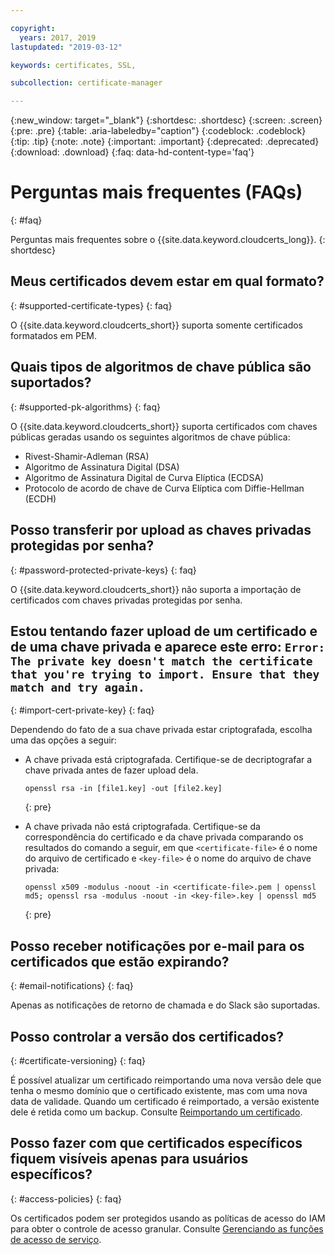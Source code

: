 ```yaml
---

copyright:
  years: 2017, 2019
lastupdated: "2019-03-12"

keywords: certificates, SSL, 

subcollection: certificate-manager

---
```


{:new_window: target="_blank"}
{:shortdesc: .shortdesc}
{:screen: .screen}
{:pre: .pre}
{:table: .aria-labeledby="caption"}
{:codeblock: .codeblock}
{:tip: .tip}
{:note: .note}
{:important: .important}
{:deprecated: .deprecated}
{:download: .download}
{:faq: data-hd-content-type='faq'}

# Perguntas mais frequentes (FAQs)
{: #faq}

Perguntas mais frequentes sobre o {{site.data.keyword.cloudcerts_long}}.
{: shortdesc}

## Meus certificados devem estar em qual formato?
{: #supported-certificate-types}
{: faq}

O {{site.data.keyword.cloudcerts_short}} suporta somente certificados formatados em PEM.

## Quais tipos de algoritmos de chave pública são suportados?
{: #supported-pk-algorithms}
{: faq}

O {{site.data.keyword.cloudcerts_short}} suporta certificados com chaves públicas geradas usando os seguintes algoritmos de chave pública:

* Rivest-Shamir-Adleman (RSA)
* Algoritmo de Assinatura Digital (DSA)
* Algoritmo de Assinatura Digital de Curva Elíptica (ECDSA)
* Protocolo de acordo de chave de Curva Elíptica com Diffie-Hellman (ECDH)


## Posso transferir por upload as chaves privadas protegidas por senha?
{: #password-protected-private-keys}
{: faq}

O {{site.data.keyword.cloudcerts_short}} não suporta a importação de certificados com chaves privadas protegidas por senha.

## Estou tentando fazer upload de um certificado e de uma chave privada e aparece este erro: `Error: The private key doesn't match the certificate that you're trying to import. Ensure that they match and try again.`
{: #import-cert-private-key}
{: faq}

Dependendo do fato de a sua chave privada estar criptografada, escolha uma das opções a seguir:

* A chave privada está criptografada. Certifique-se de decriptografar a chave privada antes de fazer upload dela.

   ```
   openssl rsa -in [file1.key] -out [file2.key]
   ```
   {: pre}

* A chave privada não está criptografada. Certifique-se da correspondência do certificado e da chave privada comparando os resultados do comando a seguir, em que `<certificate-file>` é o nome do arquivo de certificado e `<key-file>` é o nome do arquivo de chave privada:

   ```
   openssl x509 -modulus -noout -in <certificate-file>.pem | openssl md5; openssl rsa -modulus -noout -in <key-file>.key | openssl md5
   ```
   {: pre}

## Posso receber notificações por e-mail para os certificados que estão expirando?
{: #email-notifications}
{: faq}

Apenas as notificações de retorno de chamada e do Slack são suportadas.

## Posso controlar a versão dos certificados?
{: #certificate-versioning}
{: faq}

É possível atualizar um certificado reimportando uma nova versão dele que tenha o mesmo domínio que o certificado existente, mas com uma nova data de validade. Quando um certificado é reimportado, a versão existente dele é retida como um backup. Consulte [Reimportando um certificado](/docs/services/certificate-manager?topic=certificate-manager-managing-certificates-from-the-dashboard#reimport-certificate).

## Posso fazer com que certificados específicos fiquem visíveis apenas para usuários específicos?
{: #access-policies}
{: faq}

Os certificados podem ser protegidos usando as políticas de acesso do IAM para obter o controle de acesso granular. Consulte [Gerenciando as funções de acesso de serviço](/docs/services/certificate-manager?topic=certificate-manager-managing-service-access-roles#managing-service-access-roles).
